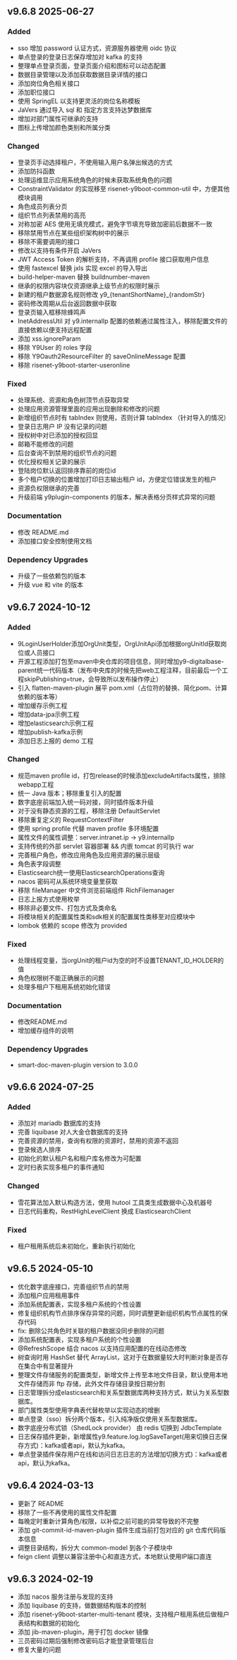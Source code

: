 ## v9.6.8 2025-06-27

### Added

- sso 增加 password 认证方式，资源服务器使用 oidc 协议
- 单点登录的登录日志保存增加对 kafka 的支持
- 整理单点登录页面，登录页面介绍和图标可以动态配置
- 数据目录管理以及添加获取数据目录详情的接口
- 添加岗位角色相关接口
- 添加职位接口
- 使用 SpringEL 以支持更灵活的岗位名称模板
- JaVers 通过导入 sql 和 指定方言支持达梦数据库
- 增加对部门属性可继承的支持
- 图标上传增加颜色类别和所属分类


### Changed

- 登录页手动选择租户，不使用输入用户名弹出候选的方式
- 添加防抖函数
- 处理运维显示应用系统角色的时候未获取系统角色的问题
- ConstraintValidator 的实现移至 risenet-y9boot-common-util 中，方便其他模块调用
- 角色成员列表分页
- 组织节点列表禁用的高亮
- 对称加密 AES 使用无填充模式，避免字节填充导致加密前后数据不一致
- 移除禁用节点在某些组织架构树中的展示
- 移除不需要调用的接口
- 修改以支持有条件开启 JaVers
- JWT Access Token 的解析支持，不再调用 profile 接口获取用户信息
- 使用 fastexcel 替换 jxls 实现 excel 的导入导出
- build-helper-maven 替换 buildnumber-maven
- 继承的权限内容块仅资源继承上级节点的权限时展示
- 新建的租户数据源名规则修改 y9_{tenantShortName}_{randomStr}
- 密码修改周期从后台返回数据中获取
- 登录页输入框移除蜂鸣声
- InetAddressUtil 对 y9.internalIp 配置的依赖通过属性注入，移除配置文件的直接依赖以便支持远程配置
- 添加 xss.ignoreParam
- 移除 Y9User 的 roles 字段
- 移除 Y9Oauth2ResourceFilter 的 saveOnlineMessage 配置
- 移除 risenet-y9boot-starter-useronline


### Fixed

- 处理系统、资源和角色树顶节点获取异常
- 处理应用资源管理里面的应用出现删除和修改的问题
- 新增组织节点时有 tabIndex 则使用，否则计算 tabIndex （针对导入的情况）
- 登录日志用户 IP 没有记录的问题
- 授权树中对已添加的授权回显
- 邮箱不能修改的问题
- 后台查询不到禁用的组织节点的问题
- 优化授权相关记录的展示
- 登陆岗位默认返回排序靠前的岗位id
- 多个租户切换的位置增加打印日志输出租户 id，方便定位错误发生的租户
- 资源负权限继承的完善
- 升级前端 y9plugin-components 的版本，解决表格分页样式异常的问题

### Documentation

- 修改 README.md
- 添加接口安全控制使用文档

### Dependency Upgrades

- 升级了一些依赖包的版本
- 升级 vue 和 vite 的版本


## v9.6.7 2024-10-12

### Added

- 9LoginUserHolder添加OrgUnit类型，OrgUnitApi添加根据orgUnitId获取岗位或人员接口
- 开源工程添加打包至maven中央仓库的项目信息，同时增加y9-digitalbase-parent统一代码版本（发布中央库的时候先把web工程注释，目前最后一个工程skipPublishing=true，会导致所以发布操作停止）
- 引入 flatten-maven-plugin 展平 pom.xml（占位符的替换、简化pom、计算依赖的版本等）
- 增加缓存示例工程
- 增加data-jpa示例工程
- 增加elasticsearch示例工程
- 增加publish-kafka示例
- 添加日志上报的 demo 工程

### Changed

- 规范maven profile id，打包release的时候添加excludeArtifacts属性，排除webapp工程
- 统一 Java 版本；移除重复引入的配置
- 数字底座前端加入统一码对接，同时插件版本升级
- 对于没有静态资源的工程，移除注册 DefaultServlet
- 移除重复定义的 RequestContextFilter
- 使用 spring profile 代替 maven profile 多环境配置
- 属性文件的属性调整：server.intranet.ip -> y9.internalIp
- 支持传统的外部 servlet 容器部署 && 内嵌 tomcat 的可执行 war
- 完善租户角色，修改应用角色及应用资源的展示层级
- 角色表字段调整
- Elasticsearch统一使用ElasticsearchOperations查询
- nacos 密码可从系统环境变量里获取
- 移除 fileManager 中文件浏览前端组件 RichFilemanager
- 日志上报方式使用枚举
- 移除非必要文件、打包方式及类命名
- 将模块相关的配置属性类和sdk相关的配置属性类移至对应模块中
- lombok 依赖的 scope 修改为 provided

### Fixed

- 处理线程变量，当orgUnit的租户id为空的时不设置TENANT_ID_HOLDER的值
- 角色权限树不能正确展示的问题
- 处理多租户下租用系统初始化错误

### Documentation

- 修改README.md
- 增加缓存组件的说明

### Dependency Upgrades

- smart-doc-maven-plugin version to 3.0.0

## v9.6.6 2024-07-25

### Added

- 添加对 mariadb 数据库的支持
- 完善 liquibase 对人大金仓数据库的支持
- 完善资源的禁用，查询有权限的资源时，禁用的资源不返回
- 登录候选人排序
- 初始化的默认租户名和租户库名修改为可配置
- 定时扫表实现多租户的事件通知

### Changed

- 雪花算法加入默认构造方法，使用 hutool 工具类生成数据中心及机器号
- 日志代码重构，RestHighLevelClient 换成 ElasticsearchClient

### Fixed

- 租户租用系统后未初始化，重新执行初始化

## v9.6.5 2024-05-10

- 优化数字底座接口，完善组织节点的禁用
- 添加租户应用租用事件
- 添加系统配置表，实现多租户系统的个性设置
- 修复组织机构节点排序保存异常的问题，同时调整更新组织机构节点属性的保存代码
- fix: 删除公共角色时关联的租户数据没同步删除的问题
- 添加系统配置表，实现多租户系统的个性设置
- @RefreshScope 结合 nacos 以支持应用配置的在线动态修改
- 树查询时用 HashSet 替代 ArrayList，这对于在数据量较大时判断对象是否存在集合中有显著提升
- 整理文件存储服务的配置类型，新增文件上传至本地文件目录，默认使用本地文件存储而非 ftp 存储，此外文件存储目录按日期分割
- 日志管理拆分成elasticsearch和关系型数据库两种支持方式，默认为关系型数据库。
- 部门属性类型使用字典表代替枚举以实现动态的增删
- 单点登录（sso）拆分两个版本，引入纯净版仅使用关系型数据库。
- 数字底座分布式锁（ShedLock provider） 由 redis 切换到 JdbcTemplate
- 日志保存插件更新，新增属性y9.feature.log.logSaveTarget(用来切换日志保存方式)：kafka或者api，默认为kafka。
- 单点登录插件保存用户在线和访问日志日志的方法增加切换方式)：kafka或者api，默认为kafka。

## v9.6.4 2024-03-13

- 更新了 README
- 移除了一些不再使用的属性文件配置
- 每晚定时重新计算角色/权限，以补偿之前可能的异常导致的不完整
- 添加 git-commit-id-maven-plugin 插件生成当前打包对应的 git 仓库代码版本信息
- 调整目录结构，拆分大 common-model 到各个子模块中
- feign client 调整以兼容注册中心和直连方式，本地默认使用IP端口直连

## v9.6.3 2024-02-19

- 添加 nacos 服务注册与发现的支持
- 添加 liquibase 的支持，做数据结构版本的控制
- 添加 risenet-y9boot-starter-multi-tenant 模块，支持租户租用系统后做租户表结构和数据的初始化
- 添加 jib-maven-plugin，用于打包 docker 镜像
- 三员密码过期后强制修改密码后才能登录管理后台
- 修复大量的问题
